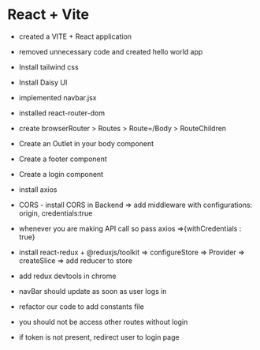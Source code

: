 # React + Vite

- created a VITE + React application
- removed unnecessary code and created hello world app
- Install tailwind css
- Install Daisy UI
- implemented navbar.jsx
- installed react-router-dom
- create browserRouter > Routes > Route=/Body > RouteChildren
- Create an Outlet in your body component
- Create a footer component
- Create a login component
- install axios
- CORS - install CORS in Backend => add middleware with configurations: origin, credentials:true
- whenever you are making API call so pass axios =>{withCredentials : true}

- install react-redux + @reduxjs/toolkit => configureStore => Provider => createSlice => add reducer to store
- add redux devtools in chrome
- navBar should update as soon as user logs in
- refactor our code to add constants file 
- you should not be access other routes without login
- if token is not present, redirect user to login page